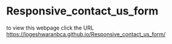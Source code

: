 # Responsive_contact_us_form
to view this webpage click the URL 
 https://logeshwaranbca.github.io/Responsive_contact_us_form/
 
